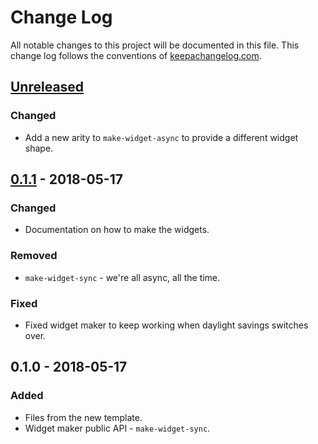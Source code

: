 # Change Log
All notable changes to this project will be documented in this file. This change log follows the conventions of [keepachangelog.com](http://keepachangelog.com/).

## [Unreleased]
### Changed
- Add a new arity to `make-widget-async` to provide a different widget shape.

## [0.1.1] - 2018-05-17
### Changed
- Documentation on how to make the widgets.

### Removed
- `make-widget-sync` - we're all async, all the time.

### Fixed
- Fixed widget maker to keep working when daylight savings switches over.

## 0.1.0 - 2018-05-17
### Added
- Files from the new template.
- Widget maker public API - `make-widget-sync`.

[Unreleased]: https://github.com/your-name/exercise-3/compare/0.1.1...HEAD
[0.1.1]: https://github.com/your-name/exercise-3/compare/0.1.0...0.1.1

